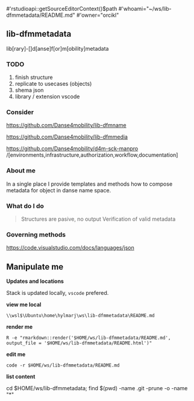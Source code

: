 #'rstudioapi::getSourceEditorContext()$path
#'whoami="~/ws/lib-dfmmetadata/README.md"
#'owner="orcikl"

## lib-dfmmetadata

lib[rary]-[]d[anse]f[or]m[obility]metadata

### TODO

1. finish structure
2. replicate to usecases (objects)
3. shema json
4. library / extension vscode

### Consider

https://github.com/Danse4mobility/lib-dfmname

https://github.com/Danse4mobility/lib-dfmmedia

https://github.com/Danse4mobility/d4m-sck-manpro
/[environments,infrastructure,authorization,workflow,documentation]

### About me

In a single place I provide templates and methods how to compose metadata for
object in danse name space.

### What do I do

> Structures are pasive, no output
> Verification of valid metadata

### Governing methods

https://code.visualstudio.com/docs/languages/json

## Manipulate me

**Updates and locations**

Stack is updated locally, `vscode` prefered.

**view me local**

`\\wsl$\Ubuntu\home\hylmarj\ws\lib-dfmmetadata\README.md`

**render me**

`R -e "rmarkdown::render('$HOME/ws/lib-dfmmetadata/README.md', output_file = '$HOME/ws/lib-dfmmetadata/README.html')"`

**edit me**

`code -r $HOME/ws/lib-dfmmetadata/README.md`

**list content**

cd $HOME/ws/lib-dfmmetadata; find $(pwd) -name .git -prune -o -name "*"